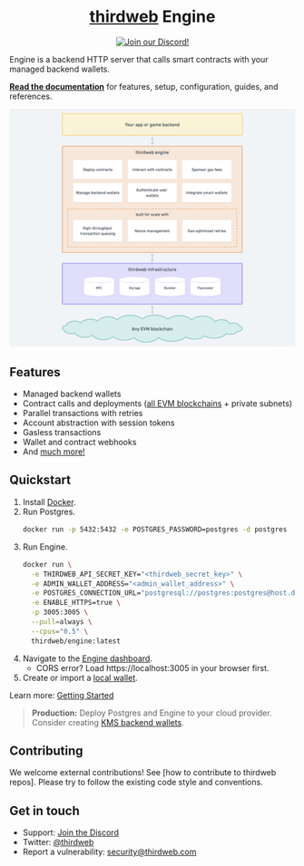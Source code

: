 <p align="center">
    <br />
    <a href="https://thirdweb.com">
        <img src="https://github.com/thirdweb-dev/js/blob/main/packages/sdk/logo.svg?raw=true" width="200" alt=""/></a>
    <br />
</p>

<h1 align="center"><a href='https://thirdweb.com/'>thirdweb</a> Engine</h1>

<p align="center">
    <a href="https://discord.gg/thirdweb">
        <img alt="Join our Discord!" src="https://img.shields.io/discord/834227967404146718.svg?color=7289da&label=discord&logo=discord&style=flat"/>
    </a>
</p>

Engine is a backend HTTP server that calls smart contracts with your managed backend wallets.

[**Read the documentation**](https://portal.thirdweb.com/engine) for features, setup, configuration, guides, and references.

<!-- Source: https://whimsical.com/engine-architecture-2G6rXEvUM2HFmVwKxPWyzS -->
<img src="./docs/images/overview.png" alt="Overview" width="820">

## Features

- Managed backend wallets
- Contract calls and deployments ([all EVM blockchains](https://thirdweb.com/chainlist) + private subnets)
- Parallel transactions with retries
- Account abstraction with session tokens
- Gasless transactions
- Wallet and contract webhooks
- And [much more!](https://portal.thirdweb.com/engine)

## Quickstart

1. Install [Docker](https://docs.docker.com/get-docker/).
1. Run Postgres.
   ```bash
   docker run -p 5432:5432 -e POSTGRES_PASSWORD=postgres -d postgres
   ```
1. Run Engine.
   ```bash
   docker run \
     -e THIRDWEB_API_SECRET_KEY="<thirdweb_secret_key>" \
     -e ADMIN_WALLET_ADDRESS="<admin_wallet_address>" \
     -e POSTGRES_CONNECTION_URL="postgresql://postgres:postgres@host.docker.internal:5432/postgres?sslmode=disable" \
     -e ENABLE_HTTPS=true \
     -p 3005:3005 \
     --pull=always \
     --cpus="0.5" \
     thirdweb/engine:latest
   ```
1. Navigate to the [Engine dashboard](https://thirdweb.com/dashboard/engine).
   - CORS error? Load https://localhost:3005 in your browser first.
1. Create or import a [local wallet](https://portal.thirdweb.com/engine/backend-wallets).

Learn more: [Getting Started](https://portal.thirdweb.com/engine/getting-started)

> **Production:** Deploy Postgres and Engine to your cloud provider. Consider creating [KMS backend wallets](https://portal.thirdweb.com/engine/backend-wallets).

## Contributing

We welcome external contributions! See [how to contribute to thirdweb repos]. Please try to follow the existing code style and conventions.

## Get in touch

- Support: [Join the Discord](https://discord.gg/thirdweb)
- Twitter: [@thirdweb](https://twitter.com/thirdweb)
- Report a vulnerability: security@thirdweb.com
